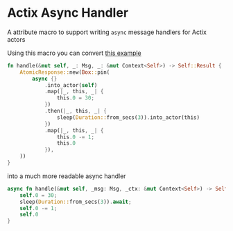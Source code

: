 Actix Async Handler
===================

A attribute macro to support writing `async` message handlers for Actix actors

Using this macro you can convert [this example](https://docs.rs/actix/latest/actix/struct.AtomicResponse.html#examples) 

```rust
fn handle(&mut self, _: Msg, _: &mut Context<Self>) -> Self::Result {
    AtomicResponse::new(Box::pin(
        async {}
            .into_actor(self)
            .map(|_, this, _| {
                this.0 = 30;
            })
            .then(|_, this, _| {
                sleep(Duration::from_secs(3)).into_actor(this)
            })
            .map(|_, this, _| {
                this.0 -= 1;
                this.0
            }),
    ))
}

```

into a much more readable async handler

```rust
async fn handle(&mut self, _msg: Msg, _ctx: &mut Context<Self>) -> Self::Result {
    self.0 = 30;
    sleep(Duration::from_secs(3)).await;
    self.0 -= 1;
    self.0
}
```